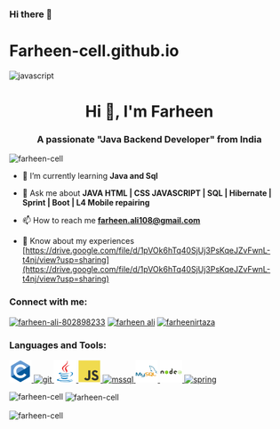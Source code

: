### Hi there 👋

<!--
**Farheen-cell/Farheen-cell** is a ✨ _special_ ✨ repository because its `README.md` (this file) appears on your GitHub profile.

Here are some ideas to get you started:

- 🔭 I’m currently working on ...
- 🌱 I’m currently learning ...
- 👯 I’m looking to collaborate on ...
- 🤔 I’m looking for help with ...
- 💬 Ask me about ...
- 📫 How to reach me: ...
- 😄 Pronouns: ...
- ⚡ Fun fact: ...
-->
# Farheen-cell.github.io

 <img src="https://camo.githubusercontent.com/efe028a1acecb148345817f09b7aa02ccb73f1335baf7ece530f6be85d4bfa1e/68747470733a2f2f692e70696e696d672e636f6d2f6f726967696e616c732f32662f66342f32382f32666634323830303666336164653566313062656163363933373230363261622e676966" alt="javascript" width="100%" height="350"/>
<h1 align="center">Hi 👋, I'm Farheen</h1>
<h3 align="center">A passionate "Java Backend Developer" from India</h3>

<p align="left"> <img src="https://komarev.com/ghpvc/?username=farheen-cell&label=Profile%20views&color=0e75b6&style=flat" alt="farheen-cell" /> </p>

- 🌱 I’m currently learning **Java and Sql**

- 💬 Ask me about **JAVA HTML | CSS JAVASCRIPT | SQL | Hibernate | Sprint | Boot | L4 Mobile repairing**

- 📫 How to reach me **farheen.ali108@gmail.com**

- 📄 Know about my experiences [https://drive.google.com/file/d/1pVOk6hTq40SjUj3PsKqeJZvFwnL-t4nj/view?usp=sharing](https://drive.google.com/file/d/1pVOk6hTq40SjUj3PsKqeJZvFwnL-t4nj/view?usp=sharing)

<h3 align="left">Connect with me:</h3>
<p align="left">
<a href="https://linkedin.com/in/farheen-ali-802898233" target="blank"><img align="center" src="https://raw.githubusercontent.com/rahuldkjain/github-profile-readme-generator/master/src/images/icons/Social/linked-in-alt.svg" alt="farheen-ali-802898233" height="30" width="40" /></a>
<a href="https://fb.com/farheen ali" target="blank"><img align="center" src="https://raw.githubusercontent.com/rahuldkjain/github-profile-readme-generator/master/src/images/icons/Social/facebook.svg" alt="farheen ali" height="30" width="40" /></a>
<a href="https://www.leetcode.com/farheenirtaza" target="blank"><img align="center" src="https://raw.githubusercontent.com/rahuldkjain/github-profile-readme-generator/master/src/images/icons/Social/leet-code.svg" alt="farheenirtaza" height="30" width="40" /></a>
</p>

<h3 align="left">Languages and Tools:</h3>
<p align="left"> <a href="https://www.cprogramming.com/" target="_blank" rel="noreferrer"> <img src="https://raw.githubusercontent.com/devicons/devicon/master/icons/c/c-original.svg" alt="c" width="40" height="40"/> </a> <a href="https://git-scm.com/" target="_blank" rel="noreferrer"> <img src="https://www.vectorlogo.zone/logos/git-scm/git-scm-icon.svg" alt="git" width="40" height="40"/> </a> <a href="https://www.java.com" target="_blank" rel="noreferrer"> <img src="https://raw.githubusercontent.com/devicons/devicon/master/icons/java/java-original.svg" alt="java" width="40" height="40"/> </a> <a href="https://developer.mozilla.org/en-US/docs/Web/JavaScript" target="_blank" rel="noreferrer"> <img src="https://raw.githubusercontent.com/devicons/devicon/master/icons/javascript/javascript-original.svg" alt="javascript" width="40" height="40"/> </a> <a href="https://www.microsoft.com/en-us/sql-server" target="_blank" rel="noreferrer"> <img src="https://www.svgrepo.com/show/303229/microsoft-sql-server-logo.svg" alt="mssql" width="40" height="40"/> </a> <a href="https://www.mysql.com/" target="_blank" rel="noreferrer"> <img src="https://raw.githubusercontent.com/devicons/devicon/master/icons/mysql/mysql-original-wordmark.svg" alt="mysql" width="40" height="40"/> </a> <a href="https://nodejs.org" target="_blank" rel="noreferrer"> <img src="https://raw.githubusercontent.com/devicons/devicon/master/icons/nodejs/nodejs-original-wordmark.svg" alt="nodejs" width="40" height="40"/> </a> <a href="https://spring.io/" target="_blank" rel="noreferrer"> <img src="https://www.vectorlogo.zone/logos/springio/springio-icon.svg" alt="spring" width="40" height="40"/> </a> </p>

<p><img align="left" src="https://github-readme-stats.vercel.app/api/top-langs?username=farheen-cell&show_icons=true&locale=en&layout=compact" alt="farheen-cell" /></p>

<p>&nbsp;<img align="center" src="https://github-readme-stats.vercel.app/api?username=farheen-cell&show_icons=true&locale=en" alt="farheen-cell" /></p>

<p><img align="center" src="https://github-readme-streak-stats.herokuapp.com/?user=farheen-cell&" alt="farheen-cell" /></p>
